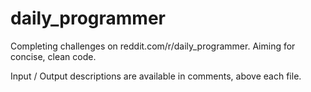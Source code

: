 daily_programmer
================

Completing challenges on reddit.com/r/daily_programmer. Aiming for concise, clean code.

Input / Output descriptions are available in comments, above each file.
